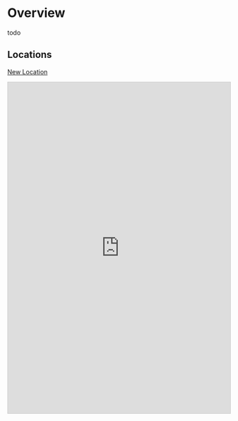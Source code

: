 # Overview

todo 

## Locations

[New Location](location-create.md)

<iframe 
  class="airtable-embed" 
  src="https://airtable.com/embed/shrAtjN1QukB2Gnkk?backgroundColor=yellow&viewControls=on" 
  frameborder="0" 
  onmousewheel="" 
  width="100%" 
  height="750" 
  style="background: transparent; border: 1px solid #ccc;">
</iframe>

